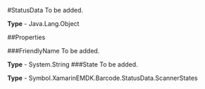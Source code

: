 #StatusData
To be added.

**Type** - Java.Lang.Object

##Properties

###FriendlyName
To be added.

**Type** - System.String
###State
To be added.

**Type** - Symbol.XamarinEMDK.Barcode.StatusData.ScannerStates


